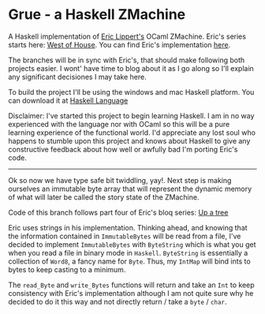 # Grue - a Haskell ZMachine
A Haskell implementation of [Eric Lippert's](http://ericlippert.com/) OCaml ZMachine. Eric's series starts here: [West of House](http://ericlippert.com/2016/02/01/west-of-house/). You can find Eric's implementation [here](https://github.com/ericlippert/flathead).

The branches will be in sync with Eric's, that should make following both projects easier. I wont' have time to blog about it as I go along so I'll explain any significant decisiones I may take here.

To build the project I'll be using the windows and mac Haskell platform. You can download it at [Haskell Language](https://www.haskell.org/)

Disclaimer: I've started this project to begin learning Haskell. I am in no way experienced with the language nor with OCaml so this will be a pure learning experience of the functional world. I'd appreciate any lost soul who happens to stumble upon this project and knows about Haskell to give any constructive feedback about how well or awfully bad I'm porting Eric's code.

---------------------------------------

Ok so now we have type safe bit twiddling, yay!. Next step is making ourselves an immutable byte array that will represent the dynamic memory of what will later be called the story state of the ZMachine.

Code of this branch follows part four of Eric's bloq series: [Up a tree](http://ericlippert.com/2016/02/09/up-a-tree/)

Eric uses strings in his implementation. Thinking ahead, and knowing that the information contained in `ImmutableBytes` will be read from a file, I've decided to implement `ImmutableBytes` with `ByteString` which is what you get when you read a file in binary mode in `Haskell`. `ByteString` is essentially a collection of `Word8`, a fancy name for `Byte`. Thus, my `IntMap` will bind ints to bytes to keep casting to a minimum.

The `read_Byte` and `write_Bytes` functions will return and take an `Int` to keep consistency with Eric's implementation although I am not quite sure why he decided to do it this way and not directly return / take a `byte` / `char`.
